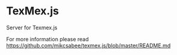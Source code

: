 # TexMex.js
Server for Texmex.js

For more information please read https://github.com/mikcsabee/texmex.js/blob/master/README.md

